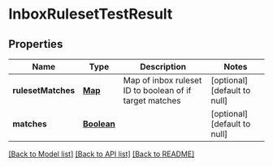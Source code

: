 # InboxRulesetTestResult
## Properties

Name | Type | Description | Notes
------------ | ------------- | ------------- | -------------
**rulesetMatches** | [**Map**](boolean) | Map of inbox ruleset ID to boolean of if target matches | [optional] [default to null]
**matches** | [**Boolean**](boolean) |  | [optional] [default to null]

[[Back to Model list]](../README#documentation-for-models) [[Back to API list]](../README#documentation-for-api-endpoints) [[Back to README]](../README)

